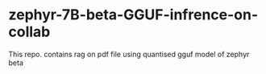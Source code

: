 # zephyr-7B-beta-GGUF-infrence-on-collab
This repo.  contains  rag on pdf file using quantised gguf model of zephyr beta
